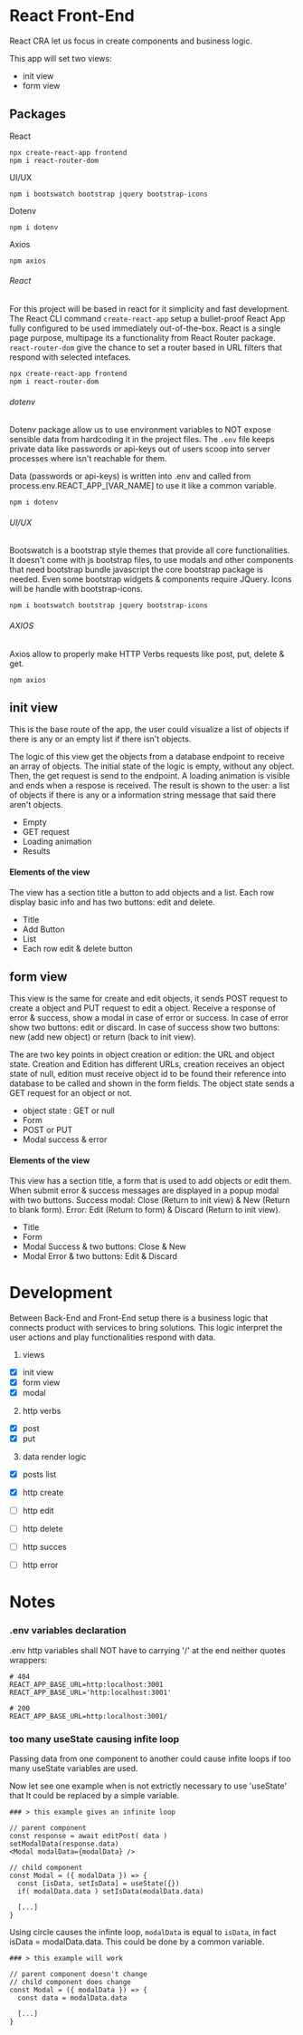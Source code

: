 # React Front-End
React CRA let us focus in create components and business logic.

This app will set two views:
* init view
* form view

## Packages
React
~~~
npx create-react-app frontend
npm i react-router-dom
~~~
UI/UX
~~~
npm i bootswatch bootstrap jquery bootstrap-icons
~~~
Dotenv
~~~
npm i dotenv
~~~
Axios
~~~
npm axios
~~~


###### React
For this project will be based in react for it simplicity and fast development. The React CLI command `create-react-app` setup a bullet-proof React App fully configured to be used immediately out-of-the-box. React is a single page purpose, multipage its a functionality from React Router package. `react-router-dom` give the chance to set a router based in URL filters that respond with selected intefaces.
~~~
npx create-react-app frontend
npm i react-router-dom
~~~


###### dotenv
Dotenv package allow us to use environment variables to NOT expose sensible data from hardcoding it in the project files. The `.env` file keeps private data like passwords or api-keys out of users scoop into server processes where isn't reachable for them.

Data (passwords or api-keys) is written into .env and called from process.env.REACT_APP_[VAR_NAME] to use it like a common variable.
~~~
npm i dotenv
~~~


###### UI/UX
Bootswatch is a bootstrap style themes that provide all core functionalities. It doesn't come with js bootstrap files, to use modals and other components that need bootstrap bundle javascript the core bootstrap package is needed. Even some bootstrap widgets & components require JQuery. Icons will be handle with bootstrap-icons.
~~~
npm i bootswatch bootstrap jquery bootstrap-icons
~~~

###### AXIOS
Axios allow to properly make HTTP Verbs requests like post, put, delete & get.
~~~
npm axios
~~~


## init view
This is the base route of the app, the user could visualize a list of objects if there is any or an empty list if there isn't objects.

The logic of this view get the objects from a database endpoint to receive an array of objects. The initial state of the logic is empty, without any object. Then, the get request is send to the endpoint. A loading animation is visible and ends when a respose is received. The result is shown to the user: a list of objects if there is any or a information string message that said there aren't objects.

* Empty
* GET request
* Loading animation
* Results

#### Elements of the view
The view has a section title a button to add objects and a list. Each row display basic info and has two buttons: edit and delete.
* Title
* Add Button
* List
* Each row edit & delete button


## form view
This view is the same for create and edit objects, it sends POST request to create a object and PUT request to edit a object. Receive a response of error & success, show a modal in case of error or success. In case of error show two buttons: edit or discard. In case of success show two buttons: new (add new object) or return (back to init view).

The are two key points in object creation or edition: the URL and object state. Creation and Edition has different URLs, creation receives an object state of null, edition must receive object id to be found their reference into database to be called and shown in the form fields. The object state sends a GET request for an object or not.

* object state : GET or null
* Form
* POST or PUT
* Modal success & error


#### Elements of the view
This view has a section title, a form that is used to add objects or edit them. When submit error & success messages are displayed in a popup modal with two buttons. Success modal: Close (Return to init view) & New (Return to blank form). Error: Edit (Return to form) & Discard (Return to init view).

* Title
* Form
* Modal Success & two buttons: Close & New
* Modal Error & two buttons: Edit & Discard



# Development
Between Back-End and Front-End setup there is a business logic that connects product with services to bring solutions. This logic interpret the user actions and play functionalities respond with data.

1. views
  - [x] init view
  - [x] form view
  - [x] modal

2. http verbs
  - [x] post
  - [x] put

3. data render logic
  - [x] posts list
  - [x] http create
  - [ ] http edit
  - [ ] http delete
  - [ ] http succes
  - [ ] http error








# Notes

### .env variables declaration
.env http variables shall NOT have to carrying '/' at the end neither quotes wrappers:
~~~
# 404
REACT_APP_BASE_URL=http:localhost:3001
REACT_APP_BASE_URL='http:localhost:3001'

# 200
REACT_APP_BASE_URL=http:localhost:3001/
~~~


### too many useState causing infite loop
Passing data from one component to another could cause infite loops if too many useState variables are used.

Now let see one example when is not extrictly necessary to use 'useState' that It could be replaced by a simple variable.
~~~
### > this example gives an infinite loop

// parent component
const response = await editPost( data )
setModalData(response.data)
<Modal modalData={modalData} />

// child component
const Modal = ({ modalData }) => {
  const [isData, setIsData] = useState({})
  if( modalData.data ) setIsData(modalData.data)

  [...]
}
~~~
Using circle causes the infinte loop, `modalData` is equal to `isData`, in fact isData = modalData.data. This could be done by a common variable.
~~~
### > this example will work

// parent component doesn't change
// child component does change
const Modal = ({ modalData }) => {
  const data = modalData.data

  [...]
}
~~~
